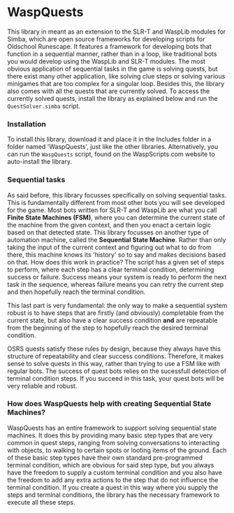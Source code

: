 # WaspQuests

This library in meant as an extension to the SLR-T and WaspLib modules for Simba, which are open source frameworks for developing scripts for Oldschool Runescape. It features a framework for developing bots that function in a sequential manner, rather than in a loop, like traditional bots you would develop using the WaspLib and SLR-T modules. The most obvious application of sequential tasks in the game is solving quests, but there exist many other application, like solving clue steps or solving various minigames that are too complex for a singular loop. Besides this, the library also comes with all the quests that are currently solved. To access the currently solved quests, install the library as explained below and run the `QuestSolver.simba` script. 

### Installation
To install this library, download it and place it in the Includes folder in a folder named 'WaspQuests', just like the other libraries.
Alternatively, you can run the `WaspQuests` script, found on the WaspScripts.com website to auto-install the library.

### Sequential tasks
As said before, this library focusses specifically on solving sequential tasks. This is fundamentally different from most other bots you will see developed for the game. Most bots written for SLR-T and WaspLib are what you call **Finite State Machines (FSM)**, where you can determine the current state of the machine from the given context, and then you enact a certain logic based on that detected state. This library focusses on another type of automation machine, called the **Sequential State Machine**. Rather than only taking the input of the current context and figuring out what to do from there, this machine knows its 'history' so to say and makes decisions based on that. How does this work in practice? The script has a given set of steps to perform, where each step has a clear terminal condition, determining success or failure. Success means your system is ready to perform the next task in the sequence, whereas failure means you can retry the current step and then hopefully reach the terminal condition. 

This last part is very fundamental: the only way to make a sequential system robust is to have steps that are firstly (and obviously) completable from the current state, but also have a clear success condition **and** are repeatable from the beginning of the step to hopefully reach the desired terminal condition.

OSRS quests satisfy these rules by design, because they always have this structure of repeatability and clear success conditions. Therefore, it makes sense to solve quests in this way, rather than trying to use a FSM like with regular bots. The success of quest bots relies on the sucessfull detection of terminal condition steps. If you succeed in this task, your quest bots will be very reliable and robust.

### How does WaspQuests help with creating Sequential State Machines?
WaspQuests has an entire framework to support solving sequential state machines. It does this by providing many basic step types that are very common in quest steps, ranging from solving conversations to interacting with objects, to walking to certain spots or looting items of the ground. Each of these basic step types have their own standard pre-programmed terminal condition, which are obvious for said step type, but you always have the freedom to supply a custom terminal condition and you also have the freedom to add any extra actions to the step that do not influence the terminal condition. If you create a quest in this way where you supply the steps and terminal conditions, the library has the necessary framework to execute all these steps.
